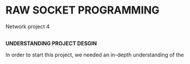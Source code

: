 # RAW SOCKET PROGRAMMING
Network project 4 

##
**UNDERSTANDING PROJECT DESGIN**

In order to start this project, we needed an in-depth understanding of the 
